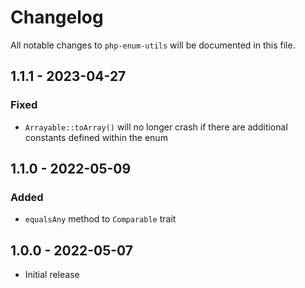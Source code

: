 # Changelog

All notable changes to `php-enum-utils` will be documented in this file.

## 1.1.1 - 2023-04-27

### Fixed

- `Arrayable::toArray()` will no longer crash if there are additional constants defined within the enum

## 1.1.0 - 2022-05-09

### Added

- `equalsAny` method to `Comparable` trait

## 1.0.0 - 2022-05-07

- Initial release
